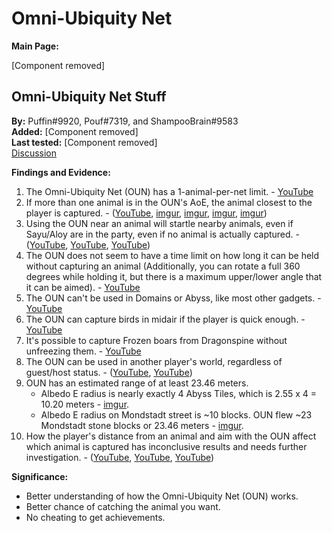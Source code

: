 # Omni-Ubiquity Net

**Main Page:**

[Component removed]

## Omni-Ubiquity Net Stuff

**By:** Puffin\#9920, Pouf\#7319, and ShampooBrain\#9583  
**Added:** [Component removed]  
**Last tested:** [Component removed]  
[Discussion](https://tickets.deeznuts.moe/ticket-archive/attachments_922959469657346108_931072700745662464_transcript-omniubiquity-net-stuff.html)

**Findings and Evidence:**

1. The Omni-Ubiquity Net (OUN) has a 1-animal-per-net limit. - [YouTube](https://youtu.be/0ZnybwvyPDA)
2. If more than one animal is in the OUN's AoE, the animal closest to the player is captured. - ([YouTube](https://youtu.be/0vAt78Ie5U4), [imgur](https://imgur.com/a/7QrDRHe), [imgur](https://imgur.com/a/ilbkbsQ), [imgur](https://imgur.com/a/egQVxXd), [imgur](https://imgur.com/a/ZiGwoka))
3. Using the OUN near an animal will startle nearby animals, even if Sayu/Aloy are in the party, even if no animal is actually captured. - ([YouTube](https://youtu.be/OUBx9G5cVxo), [YouTube](https://youtu.be/Kv1Utj4YV50), [YouTube](https://youtu.be/NML6hmKToNE))
4. The OUN does not seem to have a time limit on how long it can be held without capturing an animal (Additionally, you can rotate a full 360 degrees while holding it, but there is a maximum upper/lower angle that it can be aimed). - [YouTube](https://youtu.be/9HORkvTCyUA)
5. The OUN can't be used in Domains or Abyss, like most other gadgets. - [YouTube](https://youtu.be/-D7_MHUTE_4)
6. The OUN can capture birds in midair if the player is quick enough. - [YouTube](https://youtu.be/Sey9eQSjA9A)
7. It's possible to capture Frozen boars from Dragonspine without unfreezing them. - [YouTube](https://youtu.be/NMe2RD18M-M)
8. The OUN can be used in another player's world, regardless of guest/host status. - ([YouTube](https://youtu.be/tYlTs1cVdyo), [YouTube](https://youtu.be/xqD3ECkVCHo))
9. OUN has an estimated range of at least 23.46 meters.
   * Albedo E radius is nearly exactly 4 Abyss Tiles, which is 2.55 x 4 = 10.20 meters - [imgur](https://imgur.com/a/dybme5X).
   * Albedo E radius on Mondstadt street is ~10 blocks. OUN flew ~23 Mondstadt stone blocks or 23.46 meters - [imgur](https://imgur.com/a/SvuScot).
10. How the player's distance from an animal and aim with the OUN affect which animal is captured has inconclusive results and needs further investigation. - ([YouTube](https://youtu.be/rZAj79ay5os), [YouTube](https://youtu.be/ovFJ0C6YzNI), [YouTube](https://youtu.be/vWpTt1-Cf_0))

**Significance:**

* Better understanding of how the Omni-Ubiquity Net (OUN) works.
* Better chance of catching the animal you want.
* No cheating to get achievements.